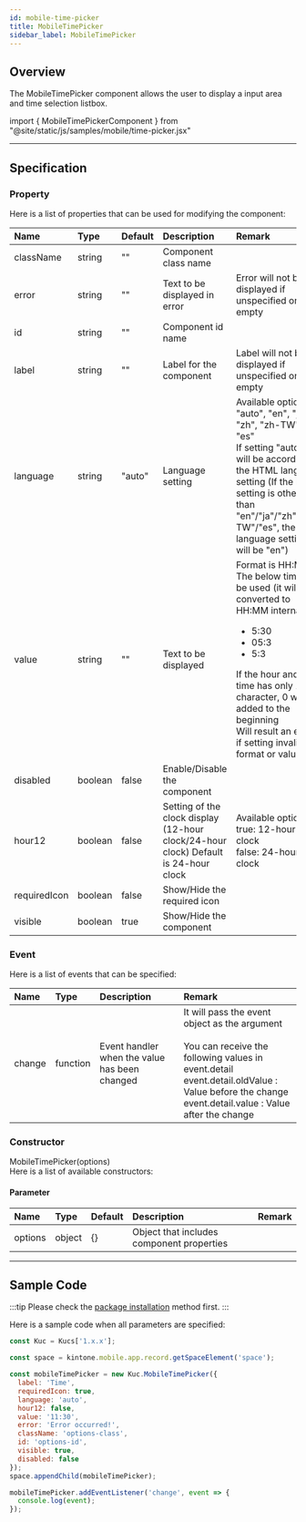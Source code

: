 ```yaml
---
id: mobile-time-picker
title: MobileTimePicker
sidebar_label: MobileTimePicker
---
```


## Overview

The MobileTimePicker component allows the user to display a input area and time selection listbox.

import { MobileTimePickerComponent } from "@site/static/js/samples/mobile/time-picker.jsx"

<MobileTimePickerComponent />

---

## Specification

### Property

Here is a list of properties that can be used for modifying the component:

| Name | Type | Default | Description | Remark |
| :--- | :--- | :--- | :--- | :--- |
| className | string | ""  | Component class name | |
| error | string | ""  | Text to be displayed in error | Error will not be displayed if unspecified or left empty |
| id | string | ""  | Component id name | |
| label | string | ""  | Label for the component | Label will not be displayed if unspecified or left empty |
| language | string | "auto"  | Language setting | Available options: "auto", "en", "ja", "zh", "zh-TW", "es"<br/>If setting "auto", it will be according to the HTML lang setting (If the lang setting is other than "en"/"ja"/"zh"/"zh-TW"/"es", the language setting will be "en") |
| value | string | ""  | Text to be displayed | Format is HH:MM<br/>The below time can be used (it will be converted to HH:MM internally):<ul><li>5:30</li><li>05:3</li><li>5:3</li></ul>If the hour and/or time has only 1 character, 0 will be added to the beginning<br/>Will result an error if setting invalid format or value  |
| disabled | boolean | false | Enable/Disable the component | |
| hour12 | boolean | false | Setting of the clock display (12-hour clock/24-hour clock) Default is 24-hour clock | Available options:<br/>true: 12-hour clock<br/>false: 24-hour clock |
| requiredIcon | boolean | false | Show/Hide the required icon | |
| visible | boolean | true | Show/Hide the component | |

### Event

Here is a list of events that can be specified:

| Name | Type | Description | Remark |
| :--- | :--- | :--- | :--- |
| change | function | Event handler when the value has been changed | It will pass the event object as the argument<br/><br/>You can receive the following values in event.detail<br/>event.detail.oldValue : Value before the change<br/>event.detail.value : Value after the change |

### Constructor

MobileTimePicker(options)<br/>
Here is a list of available constructors:

#### Parameter
| Name | Type | Default | Description | Remark |
| :--- | :--- | :--- | :--- | :--- |
| options  | object | \{\} | Object that includes component properties |  |

---

## Sample Code

:::tip
Please check the [package installation](../../getting-started/quick-start.md#installation) method first.
:::

Here is a sample code when all parameters are specified:

```javascript
const Kuc = Kucs['1.x.x'];

const space = kintone.mobile.app.record.getSpaceElement('space');

const mobileTimePicker = new Kuc.MobileTimePicker({
  label: 'Time',
  requiredIcon: true,
  language: 'auto',
  hour12: false,
  value: '11:30',
  error: 'Error occurred!',
  className: 'options-class',
  id: 'options-id',
  visible: true,
  disabled: false
});
space.appendChild(mobileTimePicker);

mobileTimePicker.addEventListener('change', event => {
  console.log(event);
});
```
